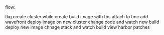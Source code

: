flow:

tkg create cluster
while create build image with tbs
attach to tmc
add wavefront
deploy image on new cluster
change code and watch new build
deploy new image
chnage stack and watch build
view harbor patches